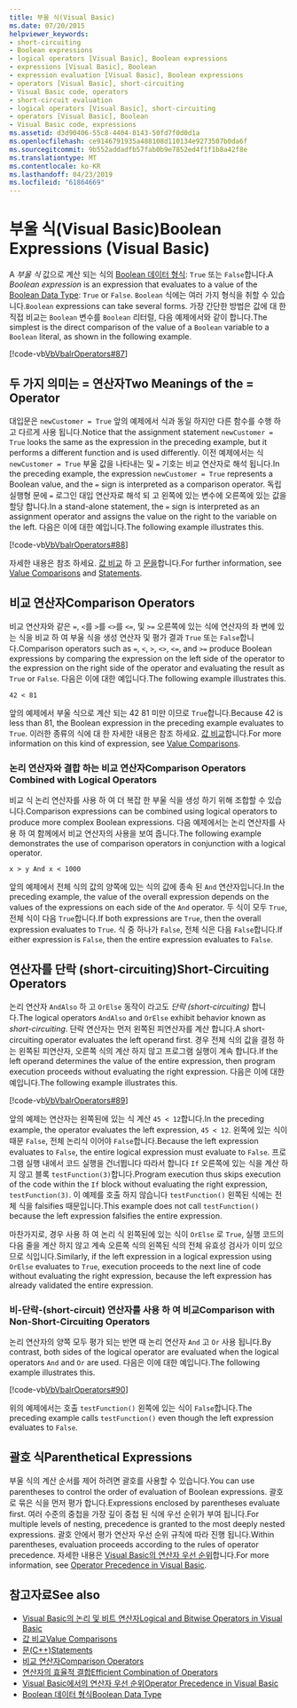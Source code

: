 ```yaml
---
title: 부울 식(Visual Basic)
ms.date: 07/20/2015
helpviewer_keywords:
- short-circuiting
- Boolean expressions
- logical operators [Visual Basic], Boolean expressions
- expressions [Visual Basic], Boolean
- expression evaluation [Visual Basic], Boolean expressions
- operators [Visual Basic], short-circuiting
- Visual Basic code, operators
- short-circuit evaluation
- logical operators [Visual Basic], short-circuiting
- operators [Visual Basic], Boolean
- Visual Basic code, expressions
ms.assetid: d3d90406-55c8-4404-8143-50fd7f0d0d1a
ms.openlocfilehash: ce9146791935a488108d110134e9273507b0da6f
ms.sourcegitcommit: 9b552addadfb57fab0b9e7852ed4f1f1b8a42f8e
ms.translationtype: MT
ms.contentlocale: ko-KR
ms.lasthandoff: 04/23/2019
ms.locfileid: "61864669"
---
```

# <a name="boolean-expressions-visual-basic"></a><span data-ttu-id="044ea-102">부울 식(Visual Basic)</span><span class="sxs-lookup"><span data-stu-id="044ea-102">Boolean Expressions (Visual Basic)</span></span>
<span data-ttu-id="044ea-103">A *부울 식* 값으로 계산 되는 식의 [Boolean 데이터 형식](../../../../visual-basic/language-reference/data-types/boolean-data-type.md): `True` 또는 `False`합니다.</span><span class="sxs-lookup"><span data-stu-id="044ea-103">A *Boolean expression* is an expression that evaluates to a value of the [Boolean Data Type](../../../../visual-basic/language-reference/data-types/boolean-data-type.md): `True` or `False`.</span></span> <span data-ttu-id="044ea-104">`Boolean` 식에는 여러 가지 형식을 취할 수 있습니다.</span><span class="sxs-lookup"><span data-stu-id="044ea-104">`Boolean` expressions can take several forms.</span></span> <span data-ttu-id="044ea-105">가장 간단한 방법은 값에 대 한 직접 비교는 `Boolean` 변수를 `Boolean` 리터럴, 다음 예제에서와 같이 합니다.</span><span class="sxs-lookup"><span data-stu-id="044ea-105">The simplest is the direct comparison of the value of a `Boolean` variable to a `Boolean` literal, as shown in the following example.</span></span>  
  
 [!code-vb[VbVbalrOperators#87](~/samples/snippets/visualbasic/VS_Snippets_VBCSharp/VbVbalrOperators/VB/Class1.vb#87)]  
  
## <a name="two-meanings-of-the--operator"></a><span data-ttu-id="044ea-106">두 가지 의미는 = 연산자</span><span class="sxs-lookup"><span data-stu-id="044ea-106">Two Meanings of the = Operator</span></span>  
 <span data-ttu-id="044ea-107">대입문은 `newCustomer = True` 앞의 예제에서 식과 동일 하지만 다른 함수를 수행 하 고 다르게 사용 됩니다.</span><span class="sxs-lookup"><span data-stu-id="044ea-107">Notice that the assignment statement `newCustomer = True` looks the same as the expression in the preceding example, but it performs a different function and is used differently.</span></span> <span data-ttu-id="044ea-108">이전 예제에서는 식 `newCustomer = True` 부울 값을 나타내는 및 `=` 기호는 비교 연산자로 해석 됩니다.</span><span class="sxs-lookup"><span data-stu-id="044ea-108">In the preceding example, the expression `newCustomer = True` represents a Boolean value, and the `=` sign is interpreted as a comparison operator.</span></span> <span data-ttu-id="044ea-109">독립 실행형 문에 `=` 로그인 대입 연산자로 해석 되 고 왼쪽에 있는 변수에 오른쪽에 있는 값을 할당 합니다.</span><span class="sxs-lookup"><span data-stu-id="044ea-109">In a stand-alone statement, the `=` sign is interpreted as an assignment operator and assigns the value on the right to the variable on the left.</span></span> <span data-ttu-id="044ea-110">다음은 이에 대한 예입니다.</span><span class="sxs-lookup"><span data-stu-id="044ea-110">The following example illustrates this.</span></span>  
  
 [!code-vb[VbVbalrOperators#88](~/samples/snippets/visualbasic/VS_Snippets_VBCSharp/VbVbalrOperators/VB/Class1.vb#88)]  
  
 <span data-ttu-id="044ea-111">자세한 내용은 참조 하세요. [값 비교](../../../../visual-basic/programming-guide/language-features/operators-and-expressions/value-comparisons.md) 하 고 [문을](../../../../visual-basic/language-reference/statements/index.md)합니다.</span><span class="sxs-lookup"><span data-stu-id="044ea-111">For further information, see [Value Comparisons](../../../../visual-basic/programming-guide/language-features/operators-and-expressions/value-comparisons.md) and [Statements](../../../../visual-basic/language-reference/statements/index.md).</span></span>  
  
## <a name="comparison-operators"></a><span data-ttu-id="044ea-112">비교 연산자</span><span class="sxs-lookup"><span data-stu-id="044ea-112">Comparison Operators</span></span>  
 <span data-ttu-id="044ea-113">비교 연산자와 같은 `=`, `<`를 `>`를 `<>`를 `<=`, 및 `>=` 오른쪽에 있는 식에 연산자의 좌 변에 있는 식을 비교 하 여 부울 식을 생성 연산자 및 평가 결과 `True` 또는 `False`합니다.</span><span class="sxs-lookup"><span data-stu-id="044ea-113">Comparison operators such as `=`, `<`, `>`, `<>`, `<=`, and `>=` produce Boolean expressions by comparing the expression on the left side of the operator to the expression on the right side of the operator and evaluating the result as `True` or `False`.</span></span> <span data-ttu-id="044ea-114">다음은 이에 대한 예입니다.</span><span class="sxs-lookup"><span data-stu-id="044ea-114">The following example illustrates this.</span></span>  
  
 `42 < 81`  
  
 <span data-ttu-id="044ea-115">앞의 예제에서 부울 식으로 계산 되는 42 81 미만 이므로 `True`합니다.</span><span class="sxs-lookup"><span data-stu-id="044ea-115">Because 42 is less than 81, the Boolean expression in the preceding example evaluates to `True`.</span></span> <span data-ttu-id="044ea-116">이러한 종류의 식에 대 한 자세한 내용은 참조 하세요. [값 비교](../../../../visual-basic/programming-guide/language-features/operators-and-expressions/value-comparisons.md)합니다.</span><span class="sxs-lookup"><span data-stu-id="044ea-116">For more information on this kind of expression, see [Value Comparisons](../../../../visual-basic/programming-guide/language-features/operators-and-expressions/value-comparisons.md).</span></span>  
  
### <a name="comparison-operators-combined-with-logical-operators"></a><span data-ttu-id="044ea-117">논리 연산자와 결합 하는 비교 연산자</span><span class="sxs-lookup"><span data-stu-id="044ea-117">Comparison Operators Combined with Logical Operators</span></span>  
 <span data-ttu-id="044ea-118">비교 식 논리 연산자를 사용 하 여 더 복잡 한 부울 식을 생성 하기 위해 조합할 수 있습니다.</span><span class="sxs-lookup"><span data-stu-id="044ea-118">Comparison expressions can be combined using logical operators to produce more complex Boolean expressions.</span></span> <span data-ttu-id="044ea-119">다음 예제에서는 논리 연산자를 사용 하 여 함께에서 비교 연산자의 사용을 보여 줍니다.</span><span class="sxs-lookup"><span data-stu-id="044ea-119">The following example demonstrates the use of comparison operators in conjunction with a logical operator.</span></span>  
  
 `x > y And x < 1000`  
  
 <span data-ttu-id="044ea-120">앞의 예제에서 전체 식의 값의 양쪽에 있는 식의 값에 종속 된 `And` 연산자입니다.</span><span class="sxs-lookup"><span data-stu-id="044ea-120">In the preceding example, the value of the overall expression depends on the values of the expressions on each side of the `And` operator.</span></span> <span data-ttu-id="044ea-121">두 식이 모두 `True`, 전체 식이 다음 `True`합니다.</span><span class="sxs-lookup"><span data-stu-id="044ea-121">If both expressions are `True`, then the overall expression evaluates to `True`.</span></span> <span data-ttu-id="044ea-122">식 중 하나가 `False`, 전체 식은 다음 `False`합니다.</span><span class="sxs-lookup"><span data-stu-id="044ea-122">If either expression is `False`, then the entire expression evaluates to `False`.</span></span>  
  
## <a name="short-circuiting-operators"></a><span data-ttu-id="044ea-123">연산자를 단락 (short-circuiting)</span><span class="sxs-lookup"><span data-stu-id="044ea-123">Short-Circuiting Operators</span></span>  
 <span data-ttu-id="044ea-124">논리 연산자 `AndAlso` 하 고 `OrElse` 동작이 라고도 *단락 (short-circuiting)* 합니다.</span><span class="sxs-lookup"><span data-stu-id="044ea-124">The logical operators `AndAlso` and `OrElse` exhibit behavior known as *short-circuiting*.</span></span> <span data-ttu-id="044ea-125">단락 연산자는 먼저 왼쪽된 피연산자를 계산 합니다.</span><span class="sxs-lookup"><span data-stu-id="044ea-125">A short-circuiting operator evaluates the left operand first.</span></span> <span data-ttu-id="044ea-126">경우 전체 식의 값을 결정 하는 왼쪽된 피연산자, 오른쪽 식의 계산 하지 않고 프로그램 실행이 계속 합니다.</span><span class="sxs-lookup"><span data-stu-id="044ea-126">If the left operand determines the value of the entire expression, then program execution proceeds without evaluating the right expression.</span></span> <span data-ttu-id="044ea-127">다음은 이에 대한 예입니다.</span><span class="sxs-lookup"><span data-stu-id="044ea-127">The following example illustrates this.</span></span>  
  
 [!code-vb[VbVbalrOperators#89](~/samples/snippets/visualbasic/VS_Snippets_VBCSharp/VbVbalrOperators/VB/Class1.vb#89)]  
  
 <span data-ttu-id="044ea-128">앞의 예제는 연산자는 왼쪽된에 있는 식 계산 `45 < 12`합니다.</span><span class="sxs-lookup"><span data-stu-id="044ea-128">In the preceding example, the operator evaluates the left expression, `45 < 12`.</span></span> <span data-ttu-id="044ea-129">왼쪽에 있는 식이 때문 `False`, 전체 논리식 이어야 `False`합니다.</span><span class="sxs-lookup"><span data-stu-id="044ea-129">Because the left expression evaluates to `False`, the entire logical expression must evaluate to `False`.</span></span> <span data-ttu-id="044ea-130">프로그램 실행 내에서 코드 실행을 건너뜁니다 따라서 합니다 `If` 오른쪽에 있는 식을 계산 하지 않고 블록 `testFunction(3)`합니다.</span><span class="sxs-lookup"><span data-stu-id="044ea-130">Program execution thus skips execution of the code within the `If` block without evaluating the right expression, `testFunction(3)`.</span></span> <span data-ttu-id="044ea-131">이 예제를 호출 하지 않습니다 `testFunction()` 왼쪽된 식에는 전체 식을 falsifies 때문입니다.</span><span class="sxs-lookup"><span data-stu-id="044ea-131">This example does not call `testFunction()` because the left expression falsifies the entire expression.</span></span>  
  
 <span data-ttu-id="044ea-132">마찬가지로, 경우 사용 하 여 논리 식 왼쪽된에 있는 식이 `OrElse` 로 `True`, 실행 코드의 다음 줄을 계산 하지 않고 계속 오른쪽 식의 왼쪽된 식의 전체 유효성 검사가 이미 있으므로 식입니다.</span><span class="sxs-lookup"><span data-stu-id="044ea-132">Similarly, if the left expression in a logical expression using `OrElse` evaluates to `True`, execution proceeds to the next line of code without evaluating the right expression, because the left expression has already validated the entire expression.</span></span>  
  
### <a name="comparison-with-non-short-circuiting-operators"></a><span data-ttu-id="044ea-133">비-단락-(short-circuit) 연산자를 사용 하 여 비교</span><span class="sxs-lookup"><span data-stu-id="044ea-133">Comparison with Non-Short-Circuiting Operators</span></span>  
 <span data-ttu-id="044ea-134">논리 연산자의 양쪽 모두 평가 되는 반면 때 논리 연산자 `And` 고 `Or` 사용 됩니다.</span><span class="sxs-lookup"><span data-stu-id="044ea-134">By contrast, both sides of the logical operator are evaluated when the logical operators `And` and `Or` are used.</span></span> <span data-ttu-id="044ea-135">다음은 이에 대한 예입니다.</span><span class="sxs-lookup"><span data-stu-id="044ea-135">The following example illustrates this.</span></span>  
  
 [!code-vb[VbVbalrOperators#90](~/samples/snippets/visualbasic/VS_Snippets_VBCSharp/VbVbalrOperators/VB/Class1.vb#90)]  
  
 <span data-ttu-id="044ea-136">위의 예제에서는 호출 `testFunction()` 왼쪽에 있는 식이 `False`합니다.</span><span class="sxs-lookup"><span data-stu-id="044ea-136">The preceding example calls `testFunction()` even though the left expression evaluates to `False`.</span></span>  
  
## <a name="parenthetical-expressions"></a><span data-ttu-id="044ea-137">괄호 식</span><span class="sxs-lookup"><span data-stu-id="044ea-137">Parenthetical Expressions</span></span>  
 <span data-ttu-id="044ea-138">부울 식의 계산 순서를 제어 하려면 괄호를 사용할 수 있습니다.</span><span class="sxs-lookup"><span data-stu-id="044ea-138">You can use parentheses to control the order of evaluation of Boolean expressions.</span></span> <span data-ttu-id="044ea-139">괄호로 묶은 식을 먼저 평가 합니다.</span><span class="sxs-lookup"><span data-stu-id="044ea-139">Expressions enclosed by parentheses evaluate first.</span></span> <span data-ttu-id="044ea-140">여러 수준의 중첩을 가장 깊이 중첩 된 식에 우선 순위가 부여 됩니다.</span><span class="sxs-lookup"><span data-stu-id="044ea-140">For multiple levels of nesting, precedence is granted to the most deeply nested expressions.</span></span> <span data-ttu-id="044ea-141">괄호 안에서 평가 연산자 우선 순위 규칙에 따라 진행 됩니다.</span><span class="sxs-lookup"><span data-stu-id="044ea-141">Within parentheses, evaluation proceeds according to the rules of operator precedence.</span></span> <span data-ttu-id="044ea-142">자세한 내용은 [Visual Basic의 연산자 우선 순위](../../../../visual-basic/language-reference/operators/operator-precedence.md)합니다.</span><span class="sxs-lookup"><span data-stu-id="044ea-142">For more information, see [Operator Precedence in Visual Basic](../../../../visual-basic/language-reference/operators/operator-precedence.md).</span></span>  
  
## <a name="see-also"></a><span data-ttu-id="044ea-143">참고자료</span><span class="sxs-lookup"><span data-stu-id="044ea-143">See also</span></span>

- [<span data-ttu-id="044ea-144">Visual Basic의 논리 및 비트 연산자</span><span class="sxs-lookup"><span data-stu-id="044ea-144">Logical and Bitwise Operators in Visual Basic</span></span>](../../../../visual-basic/programming-guide/language-features/operators-and-expressions/logical-and-bitwise-operators.md)
- [<span data-ttu-id="044ea-145">값 비교</span><span class="sxs-lookup"><span data-stu-id="044ea-145">Value Comparisons</span></span>](../../../../visual-basic/programming-guide/language-features/operators-and-expressions/value-comparisons.md)
- [<span data-ttu-id="044ea-146">문(C++)</span><span class="sxs-lookup"><span data-stu-id="044ea-146">Statements</span></span>](../../../../visual-basic/programming-guide/language-features/statements.md)
- [<span data-ttu-id="044ea-147">비교 연산자</span><span class="sxs-lookup"><span data-stu-id="044ea-147">Comparison Operators</span></span>](../../../../visual-basic/language-reference/operators/comparison-operators.md)
- [<span data-ttu-id="044ea-148">연산자의 효율적 결합</span><span class="sxs-lookup"><span data-stu-id="044ea-148">Efficient Combination of Operators</span></span>](../../../../visual-basic/programming-guide/language-features/operators-and-expressions/efficient-combination-of-operators.md)
- [<span data-ttu-id="044ea-149">Visual Basic에서의 연산자 우선 순위</span><span class="sxs-lookup"><span data-stu-id="044ea-149">Operator Precedence in Visual Basic</span></span>](../../../../visual-basic/language-reference/operators/operator-precedence.md)
- [<span data-ttu-id="044ea-150">Boolean 데이터 형식</span><span class="sxs-lookup"><span data-stu-id="044ea-150">Boolean Data Type</span></span>](../../../../visual-basic/language-reference/data-types/boolean-data-type.md)
